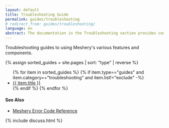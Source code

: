 ```yaml
---
layout: default
title: Troubleshooting Guide
permalink: guides/troubleshooting
# redirect_from: guides/troubleshooting/
language: en
abstract: The documentation in the Troubleshooting section provides comprehensive guidance on troubleshooting in Meshery and its components, ensuring you can address common issues efficiently.
---
```


Troubleshooting guides to using Meshery's various features and components.

{% assign sorted_guides = site.pages | sort: "type" | reverse %}

<ul>
    {% for item in sorted_guides %}
    {% if item.type=="guides" and item.category=="troubleshooting" and item.list!="exclude" -%}
      <li><a href="{{ site.baseurl }}{{ item.url }}">{{ item.title }}</a></li>
      {% endif %}
    {% endfor %}
</ul>

#### See Also

<div class="section">
<ul>
<li><a href="{{ site.baseurl }}/reference/error-codes">Meshery Error Code Reference</a></li>
</ul>
</div>

{% include discuss.html %}

<!-- {:toc} -->
